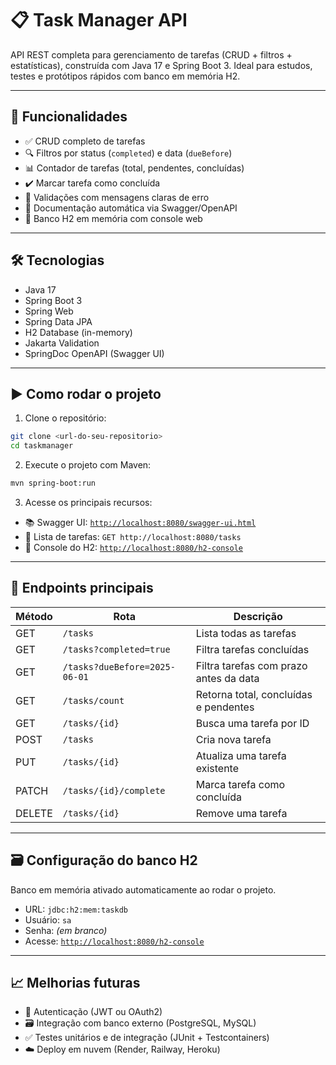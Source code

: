 # 📋 Task Manager API

API REST completa para gerenciamento de tarefas (CRUD + filtros + estatísticas), construída com Java 17 e Spring Boot 3. Ideal para estudos, testes e protótipos rápidos com banco em memória H2.

---

## 🚀 Funcionalidades

* ✅ CRUD completo de tarefas
* 🔍 Filtros por status (`completed`) e data (`dueBefore`)
* 📊 Contador de tarefas (total, pendentes, concluídas)
* ✔️ Marcar tarefa como concluída
* 🧪 Validações com mensagens claras de erro
* 🔎 Documentação automática via Swagger/OpenAPI
* 💾 Banco H2 em memória com console web

---

## 🛠 Tecnologias

* Java 17
* Spring Boot 3
* Spring Web
* Spring Data JPA
* H2 Database (in-memory)
* Jakarta Validation
* SpringDoc OpenAPI (Swagger UI)

---

## ▶️ Como rodar o projeto

1. Clone o repositório:

```bash
git clone <url-do-seu-repositorio>
cd taskmanager
```

2. Execute o projeto com Maven:

```bash
mvn spring-boot:run
```

3. Acesse os principais recursos:

* 📚 Swagger UI: [`http://localhost:8080/swagger-ui.html`](http://localhost:8080/swagger-ui.html)
* 📂 Lista de tarefas: `GET http://localhost:8080/tasks`
* 🧠 Console do H2: [`http://localhost:8080/h2-console`](http://localhost:8080/h2-console)

---

## 📌 Endpoints principais

| Método | Rota                          | Descrição                              |
| ------ | ----------------------------- | -------------------------------------- |
| GET    | `/tasks`                      | Lista todas as tarefas                 |
| GET    | `/tasks?completed=true`       | Filtra tarefas concluídas              |
| GET    | `/tasks?dueBefore=2025-06-01` | Filtra tarefas com prazo antes da data |
| GET    | `/tasks/count`                | Retorna total, concluídas e pendentes  |
| GET    | `/tasks/{id}`                 | Busca uma tarefa por ID                |
| POST   | `/tasks`                      | Cria nova tarefa                       |
| PUT    | `/tasks/{id}`                 | Atualiza uma tarefa existente          |
| PATCH  | `/tasks/{id}/complete`        | Marca tarefa como concluída            |
| DELETE | `/tasks/{id}`                 | Remove uma tarefa                      |

---

## 🗃️ Configuração do banco H2

Banco em memória ativado automaticamente ao rodar o projeto.

* URL: `jdbc:h2:mem:taskdb`
* Usuário: `sa`
* Senha: *(em branco)*
* Acesse: [`http://localhost:8080/h2-console`](http://localhost:8080/h2-console)

---

## 📈 Melhorias futuras

* 🔐 Autenticação (JWT ou OAuth2)
* 🗃️ Integração com banco externo (PostgreSQL, MySQL)
* ✅ Testes unitários e de integração (JUnit + Testcontainers)
* ☁️ Deploy em nuvem (Render, Railway, Heroku)
